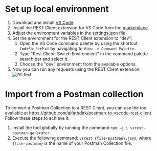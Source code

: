 # Set up local environment

1. Download and install [VS Code](https://code.visualstudio.com/).
2. Install the REST Client extension for VS Code from the [marketplace](https://marketplace.visualstudio.com/items?itemName=humao.rest-client).
3. Adjust the environment variables in the [settings.json](./.vscode/settings.json) file.
4. Set the environment for the REST Client extension to "dev":
   1. Open the VS Code command palette by using the shortcut `Cmd+Shift+P` or by navigating to `View -> Command Palette`.
   2. Type "Rest Client: Switch Environment" in the command palette search bar and select it.
   3. Choose the "dev" environment from the available options.
5. Now you can run any requests using the REST Client extension.
![Alt text](.docs/sendrequest.png)

# Import from a Postman collection
To convert a Postman Collection to a REST Client, you can use the tool available at https://github.com/alfathdirk/postman-to-vscode-rest-client. Follow these steps to achieve it:

1. Install the tool globally by running the command `npm -g i vsrest-postman-generator`.
2. Execute the following command: `vsrest {file-postman}.json`, where `{file-postman}` is the name of your Postman Collection file.